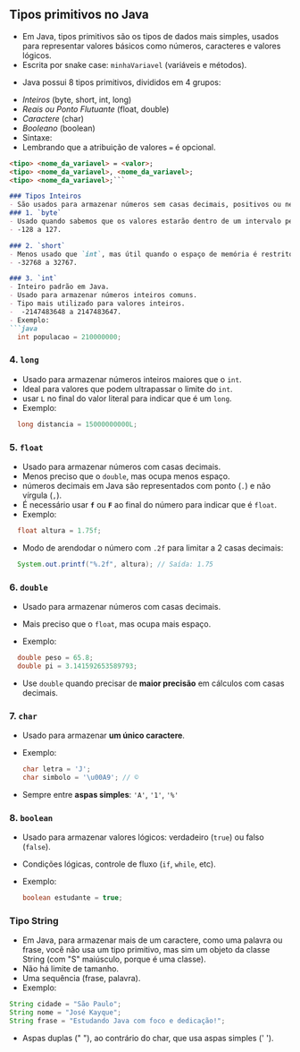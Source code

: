 ##  Tipos primitivos no Java
- Em Java, tipos primitivos são os tipos de dados mais simples, usados para representar valores básicos como números, caracteres e valores lógicos. 
- Escrita por snake case: `minhaVariavel` (variáveis e métodos).

+ Java possui 8 tipos primitivos, divididos em 4 grupos:
- *Inteiros* (byte, short, int, long)
- *Reais ou Ponto Flutuante* (float, double)
- *Caractere* (char)
- *Booleano* (boolean) 
- Sintaxe:
- Lembrando que a atribuição de valores `=` é opcional.
``` md
<tipo> <nome_da_variavel> = <valor>;
<tipo> <nome_da_variavel>, <nome_da_variavel>;
<tipo> <nome_da_variavel>;```

### Tipos Inteiros
- São usados para armazenar números sem casas decimais, positivos ou negativos.
### 1. `byte`
- Usado quando sabemos que os valores estarão dentro de um intervalo pequeno.
- -128 a 127.

### 2. `short`
- Menos usado que `int`, mas útil quando o espaço de memória é restrito.
- -32768 a 32767.

### 3. `int`
- Inteiro padrão em Java.
- Usado para armazenar números inteiros comuns.
- Tipo mais utilizado para valores inteiros.
-  -2147483648 a 2147483647.
- Exemplo:
```java
  int populacao = 210000000;
```

### 4. `long`
- Usado para armazenar números inteiros maiores que o `int`.
- Ideal para valores que podem ultrapassar o limite do `int`.
- usar `L` no final do valor literal para indicar que é um `long`.
- Exemplo:
```java
  long distancia = 15000000000L;
```

### 5. `float`
- Usado para armazenar números com casas decimais.
- Menos preciso que o `double`, mas ocupa menos espaço.
- números decimais em Java são representados com ponto (`.`) e não vírgula (`,`).
- É necessário usar **`f`** ou **`F`** ao final do número para indicar que é `float`.
- Exemplo:
```java
  float altura = 1.75f;
```

- Modo de arendodar o número com `.2f` para limitar a 2 casas decimais:
```java
  System.out.printf("%.2f", altura); // Saída: 1.75
```


### 6. `double`
- Usado para armazenar números com casas decimais.
- Mais preciso que o `float`, mas ocupa mais espaço.

- Exemplo:
```java
  double peso = 65.8;
  double pi = 3.141592653589793;
```
- Use `double` quando precisar de **maior precisão** em cálculos com casas decimais.



### 7. `char`
- Usado para armazenar **um único caractere**.
- Exemplo:
  ```java
  char letra = 'J';
  char simbolo = '\u00A9'; // ©
  ```

- Sempre entre **aspas simples**: `'A'`, `'1'`, `'%'`


### 8. `boolean`
- Usado para armazenar valores lógicos: verdadeiro (`true`) ou falso (`false`).
- Condições lógicas, controle de fluxo (`if`, `while`, etc).
- Exemplo:

  ```java
  boolean estudante = true;
  ```

### Tipo String 
- Em Java, para armazenar mais de um caractere, como uma palavra ou frase, você não usa um tipo primitivo, mas sim um objeto da classe String (com "S" maiúsculo, porque é uma classe).
- Não há limite de tamanho. 
- Uma sequência (frase, palavra).
- Exemplo:
```java
String cidade = "São Paulo";
String nome = "José Kayque";
String frase = "Estudando Java com foco e dedicação!";
```
- Aspas duplas (" "), ao contrário do char, que usa aspas simples (' ').